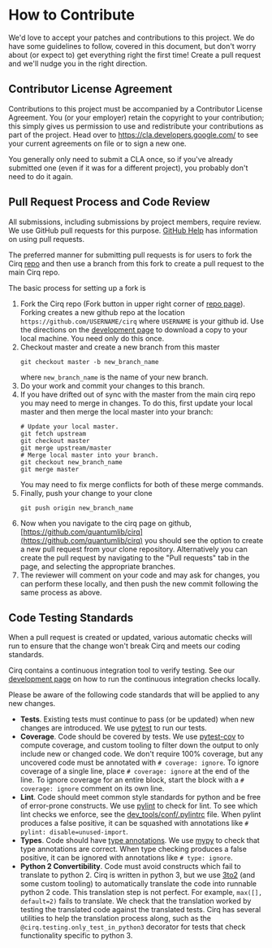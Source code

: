 # How to Contribute

We'd love to accept your patches and contributions to this project.
We do have some guidelines to follow, covered in this document, but don't worry about (or expect to) get everything right the first time!
Create a pull request and we'll nudge you in the right direction.

## Contributor License Agreement

Contributions to this project must be accompanied by a Contributor License
Agreement. You (or your employer) retain the copyright to your contribution;
this simply gives us permission to use and redistribute your contributions as
part of the project. Head over to <https://cla.developers.google.com/> to see
your current agreements on file or to sign a new one.

You generally only need to submit a CLA once, so if you've already submitted one
(even if it was for a different project), you probably don't need to do it
again.

## Pull Request Process and Code Review

All submissions, including submissions by project members, require review. We
use GitHub pull requests for this purpose.
[GitHub Help](https://help.github.com/articles/about-pull-requests/) has
information on using pull requests.

The preferred manner for submitting pull requests is for users to fork
the Cirq [repo](https://github.com/quantumlib/Cirq) and then use a
branch from this fork to create a pull request to the main Cirq repo.

The basic process for setting up a fork is
1. Fork the Cirq repo (Fork button in upper right corner of
[repo page](https://github.com/quantumlib/Cirq)).
Forking creates a new github repo at the location
```https://github.com/USERNAME/cirq``` where ```USERNAME``` is
your github id. Use the directions on the
[development page](docs/development.md) to download a copy to
your local machine. You need only do this once.
1. Checkout master and create a new branch from this master
    ```shell
    git checkout master -b new_branch_name
    ```
    where ```new_branch_name``` is the name of your new branch.
1. Do your work and commit your changes to this branch.
1. If you have drifted out of sync with the master from the
main cirq repo you may need to merge in changes.  To do this,
first update your local master and then merge the local master
into your branch:
    ```shell
    # Update your local master.
    git fetch upstream
    git checkout master
    git merge upstream/master
    # Merge local master into your branch.
    git checkout new_branch_name
    git merge master
    ```
    You may need to fix merge conflicts for both of these merge
    commands.
1. Finally, push your change to your clone
    ```shell
    git push origin new_branch_name
    ```
1. Now when you navigate to the cirq page on github,
[https://github.com/quantumlib/cirq](https://github.com/quantumlib/cirq)
you should see the option to create a new pull request from
your clone repository.  Alternatively you can create the pull request
by navigating to the "Pull requests" tab in the page, and selecting
the appropriate branches. 
1. The reviewer will comment on your code and may ask for changes,
you can perform these locally, and then push the new commit following
the same process as above.

## Code Testing Standards

When a pull request is created or updated, various automatic checks will run to ensure that the change won't break Cirq and meets our coding standards.

Cirq contains a continuous integration tool to verify testing.  See our
[development page](docs/development.md) on how to run the continuous integration
checks locally.

Please be aware of the following code standards that will be applied to any
new changes.

- **Tests**.
Existing tests must continue to pass (or be updated) when new changes are introduced.
We use [pytest](https://docs.pytest.org/en/latest/) to run our tests.
- **Coverage**.
Code should be covered by tests.
We use [pytest-cov](https://pytest-cov.readthedocs.io/en/latest/) to compute coverage, and custom tooling to filter down the output to only include new or changed code.
We don't require 100% coverage, but any uncovered code must be annotated with `# coverage: ignore`.
To ignore coverage of a single line, place `# coverage: ignore` at the end of the line.
To ignore coverage for an entire block, start the block with a `# coverage: ignore` comment on its own line.
- **Lint**.
Code should meet common style standards for python and be free of error-prone constructs.
We use [pylint](https://www.pylint.org/) to check for lint.
To see which lint checks we enforce, see the [dev_tools/conf/.pylintrc](dev_tools/conf/.pylintrc) file.
When pylint produces a false positive, it can be squashed with annotations like `# pylint: disable=unused-import`.
- **Types**.
Code should have [type annotations](https://www.python.org/dev/peps/pep-0484/).
We use [mypy](http://mypy-lang.org/) to check that type annotations are correct.
When type checking produces a false positive, it can be ignored with annotations like `# type: ignore`.
- **Python 2 Convertibility**.
Code must avoid constructs which fail to translate to python 2.
Cirq is written in python 3, but we use [3to2](https://pypi.org/project/3to2/) (and some custom tooling) to automatically translate the code into runnable python 2 code.
This translation step is not perfect.
For example, `max([], default=2)` fails to translate.
We check that the translation worked by testing the translated code against the translated tests.
Cirq has several utilities to help the translation process along, such as the `@cirq.testing.only_test_in_python3` decorator for tests that check functionality specific to python 3.

